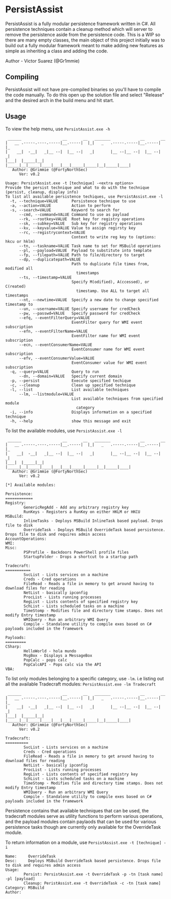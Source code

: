 # PersistAssist

PersistAssist is a fully modular persistence framework written in C#. All persistence techniques contain a cleanup method which will server to remove the persistence aside from the persistence code. This is a WIP so there are many empty classes, the main object of this project initially was to build out a fully modular framework meant to make adding new features as simple as inheriting a class and adding the code.

Author - Victor Suarez (@Gr1mmie)

## Compiling 

PersistAssist will not have pre-compiled binaries so you'll have to compile the code manually. To do this open up the solution file and select "Release" and the desired arch in the build menu and hit start.

## Usage

To view the help menu, use `PersistAssist.exe -h`
```
 ______                  __       __   _______             __       __
|   __ .-----.----.-----|__.-----|  |_|   _   .-----.-----|__.-----|  |_
|    __|  -__|   _|__ --|  |__ --|   _|       |__ --|__ --|  |__ --|   _|
|___|  |_____|__| |_____|__|_____|____|___|___|_____|_____|__|_____|____|
   Author: @Grimmie (@FortyNorthSec)
      Ver: v0.2

Usage: PersistAssist.exe -t [technique] -<extra options>
Provide the persist technique and what to do with the technique (persist, cleanup, display info)
To list all available persistence techiques, use PersistAssist.exe -l
  -t, --technique=VALUE      Persistence technique to use
  -a, --action=VALUE         Action to perform
  -s, --search=VALUE         Keyword to search for
      --cmd, --command=VALUE Command to use as payload
      --rk, --rootkey=VALUE  Root key for registry operations
      --sk, --subkey=VALUE   Sub key for registry operations
      --kv, --keyvalue=VALUE Value to assign regirsty key
      --rc, --registrycontext=VALUE
                             Context to write reg key to (options: hkcu or hklm)
      --tn, --taskname=VALUE Task name to set for MSBuild operations
      --pl, --payload=VALUE  Payload to substitute into template
      --fp, --filepath=VALUE Path to file/directory to target
      --dp, --duplicatepath=VALUE
                             Path to duplicate file times from, modified all
                               timestamps
      --ts, --timestamp=VALUE
                             Specify M(odified), A(ccessed), or C(reated)
                               timestamp. Use ALL to target all timestamps
      --nt, --newtime=VALUE  Specify a new date to change specified timestamp to
      --un, --username=VALUE Specify username for credCheck
      --pw, --passwd=VALUE   Specify password for credCheck
      --efq, --eventFilterQuery=VALUE
                             EventFilter query for WMI event subscription
      --efn, --eventFilterName=VALUE
                             EventFilter name for WMI event subscription
      --ecn, --eventConsumerName=VALUE
                             EventConsumer name for WMI event subscription
      --efv, --eventConsumerValue=VALUE
                             EventConsumer value for WMI event subscription
  -q, --query=VALUE          Query to run
      --dn, --domain=VALUE   Specify current domain
  -p, --persist              Execute specified techique
  -c, --cleanup              Clean up specified technique
  -l, --list                 List available techniques
      --lm, --listmodule=VALUE
                             List available techniques from specified module
                               category
  -i, --info                 Displays information on a specified technique
  -h, --help                 show this message and exit
```

To list the available modules, use `PersistAssist.exe -l`
```
 ______                  __       __   _______             __       __
|   __ .-----.----.-----|__.-----|  |_|   _   .-----.-----|__.-----|  |_
|    __|  -__|   _|__ --|  |__ --|   _|       |__ --|__ --|  |__ --|   _|
|___|  |_____|__| |_____|__|_____|____|___|___|_____|_____|__|_____|____|
   Author: @Grimmie (@FortyNorthSec)
      Ver: v0.2

[*] Available modules:

Persistence:
============
Registry:
        GenericRegAdd - Add any arbitrary registry key
        RunKeys - Registers a RunKey on either HKLM or HKCU
MSBuild:
        InlineTasks - Deploys MSBuild InlineTask based payload. Drops file to disk
        OverrideTask - Deploys MSBuild OverrideTask based persistence. Drops file to disk and requires admin access
AccountOperations:
WMI:
Misc:
        PSProfile - Backdoors PowerShell profile files
        StartupFolder - Drops a shortcut to a startup path

Tradecraft:
===========
        SvcList - Lists services on a machine
        Creds - Cred operations
        FileRead - Reads a file in memory to get around having to download files for reading
        NetList - basically ipconfig
        ProcList - Lists running processes
        RegList - Lists contents of specified registry key
        SchList - Lists scheduled tasks on a machine
        TimeStomp - Modifies file and directory time stamps. Does not modify Entry timestamp
        WMIQuery - Run an arbitrary WMI Query
        Compile - Standalone utility to compile exes based on C# payloads included in the framework

Payloads:
=========
CSharp:
        HelloWorld - hola mundo
        MsgBox - Displays a MessageBox
        PopCalc - pops calc
        PopCalcAPI - Pops calc via the API
VBA:
```

To list only modules belonging to a specific category, use `-lm`. i.e listing out all the available Tradecraft modules: `PersistAssist.exe -lm Tradecraft`
```
 ______                  __       __   _______             __       __
|   __ .-----.----.-----|__.-----|  |_|   _   .-----.-----|__.-----|  |_
|    __|  -__|   _|__ --|  |__ --|   _|       |__ --|__ --|  |__ --|   _|
|___|  |_____|__| |_____|__|_____|____|___|___|_____|_____|__|_____|____|
   Author: @Grimmie (@FortyNorthSec)
      Ver: v0.2

Tradecraft:
==========
        SvcList - Lists services on a machine
        Creds - Cred operations
        FileRead - Reads a file in memory to get around having to download files for reading
        NetList - basically ipconfig
        ProcList - Lists running processes
        RegList - Lists contents of specified registry key
        SchList - Lists scheduled tasks on a machine
        TimeStomp - Modifies file and directory time stamps. Does not modify Entry timestamp
        WMIQuery - Run an arbitrary WMI Query
        Compile - Standalone utility to compile exes based on C# payloads included in the framework
```

Persistence contains that available techniques that can be used, the tradecraft modules serve as utility functions to perform various operations, and the payload modules contain paylaods that can be used for various persistence tasks though are currently only available for the OverrideTask module.

To return information on a module, use `PersistAssist.exe -t [technique] -i`
```
Name:     OverrideTask
Desc:     Deploys MSBuild OverrideTask based persistence. Drops file to disk and requires admin access
Usage:
        Persist: PersistAssist.exe -t OverrideTask -p -tn [task name] -pl [payload]
        Cleanup: PeristAssist.exe -t OverrideTask -c -tn [task name]
Category: MSBuild
Author:
```
